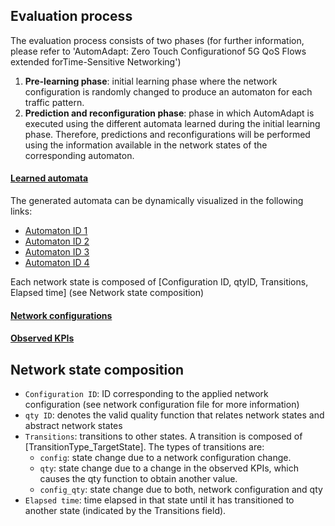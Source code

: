 Evaluation process
-----------
The evaluation process consists of two phases (for further information, please refer to 'AutomAdapt: Zero Touch Configurationof 5G QoS Flows extended forTime-Sensitive Networking')
1. **Pre-learning phase**: initial learning phase where the network configuration is randomly changed to produce an automaton for each traffic pattern.
2. **Prediction and reconfiguration phase**: phase in which AutomAdapt is executed using the different automata learned during the initial learning phase. Therefore, predictions and reconfigurations will be performed using the information available in the network states of the corresponding automaton.

#### [Learned automata](https://github.com/FLSchempp/AutomAdapt/Evaluation/LearnedAutomata)

The generated automata can be dynamically visualized in the following links:
  - [Automaton ID 1](https://public.flourish.studio/visualisation/14284263/)
  - [Automaton ID 2](https://public.flourish.studio/visualisation/14284560/)
  - [Automaton ID 3](https://public.flourish.studio/visualisation/14284598/)
  - [Automaton ID 4](https://public.flourish.studio/visualisation/14284688/)

Each network state is composed of [Configuration ID, qtyID, Transitions, Elapsed time] (see Network state composition)

#### [Network configurations](https://github.com/FLSchempp/AutomAdapt/Evaluation/LearnedAutomata)

#### [Observed KPIs](https://github.com/FLSchempp/AutomAdapt/Evaluation/LearnedAutomata)


Network state composition
-----------
  - `Configuration ID`: ID corresponding to the applied network configuration (see network configuration file for more information)
  - `qty ID`: denotes the valid quality function that relates network states and abstract network states
  - `Transitions`: transitions to other states. A transition is composed of [TransitionType_TargetState]. The types of transitions are:
    - `config`: state change due to a network configuration change.
    - `qty`: state change due to a change in the observed KPIs, which causes the qty function to obtain another value.
    - `config_qty`: state change due to both, network configuration and qty
  - `Elapsed time`: time elapsed in that state until it has transitioned to another state (indicated by the Transitions field).
